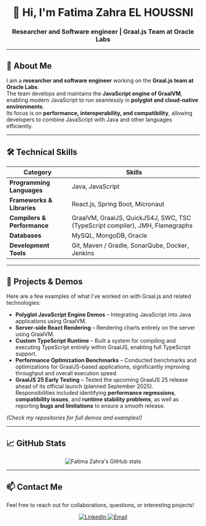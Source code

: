<h1 align="center">👋 Hi, I'm Fatima Zahra EL HOUSSNI</h1>
<h3 align="center">Researcher and Software engineer | Graal.js Team at Oracle Labs</h3>

---

## 🚀 About Me

I am a **researcher and software engineer** working on the **Graal.js team at Oracle Labs**.  
The team develops and maintains the **JavaScript engine of GraalVM**, enabling modern JavaScript to run seamlessly in **polyglot and cloud-native environments**.  
Its focus is on **performance, interoperability, and compatibility**, allowing developers to combine JavaScript with Java and other languages efficiently.  

---

## 🛠️ Technical Skills

| Category | Skills |
|----------|-------|
| **Programming Languages** | Java, JavaScript |
| **Frameworks & Libraries** | React.js, Spring Boot, Micronaut |
| **Compilers & Performance** | GraalVM, GraalJS, QuickJS4J, SWC, TSC (TypeScript compiler), JMH, Flamegraphs |
| **Databases** | MySQL, MongoDB, Oracle |
| **Development Tools** | Git, Maven / Gradle, SonarQube, Docker, Jenkins |


---

## 🌟 Projects & Demos

Here are a few examples of what I’ve worked on with Graal.js and related technologies:

- **Polyglot JavaScript Engine Demos** – Integrating JavaScript into Java applications using GraalVM.  
- **Server-side React Rendering** – Rendering charts entirely on the server using GraalVM.  
- **Custom TypeScript Runtime** – Built a system for compiling and executing TypeScript entirely within GraalJS, enabling full TypeScript support.
- **Performance Optimization Benchmarks** – Conducted benchmarks and optimizations for GraalJS-based applications, significantly improving throughput and overall execution speed.
- **GraalJS 25 Early Testing** – Tested the upcoming GraalJS 25 release ahead of its official launch (planned September 2025).  
  Responsibilities included identifying **performance regressions**, **compatibility issues**, and **runtime stability problems**, as well as reporting **bugs and limitations** to ensure a smooth release.

*(Check my repositories for full demos and examples!)*  


---

## 📈 GitHub Stats

<p align="center">
  <img src="https://github-readme-stats.vercel.app/api?username=fatimazahraelhoussni&show_icons=true&theme=radical" alt="Fatima Zahra's GitHub stats">
</p>

---

## 📫 Contact Me

Feel free to reach out for collaborations, questions, or interesting projects!

<p align="center">
  <a href="https://www.linkedin.com/in/fatima-zahra-el-houssni" target="_blank">
    <img src="https://img.shields.io/badge/-LinkedIn-%230077B5?style=for-the-badge&logo=linkedin&logoColor=white" alt="LinkedIn">
  </a>
  <a href="mailto:elhossnifatimazahra@gmail.com">
    <img src="https://img.shields.io/badge/-Email-%23D14836?style=for-the-badge&logo=gmail&logoColor=white" alt="Email">
  </a>
</p>
